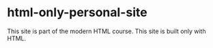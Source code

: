 # html-only-personal-site

This site is part of the modern HTML course. This site is built only with HTML.
